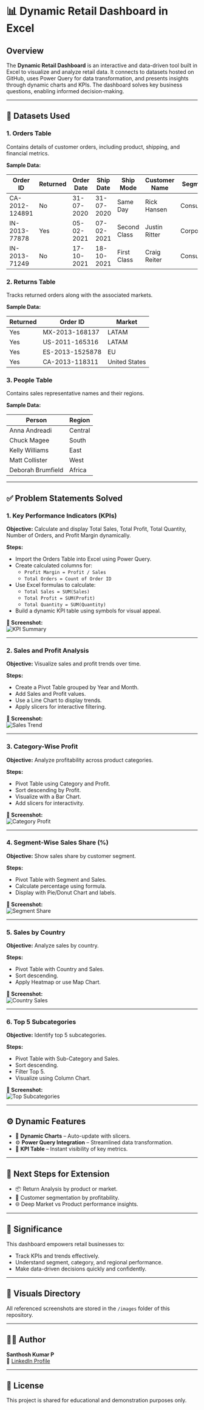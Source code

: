 # 📊 Dynamic Retail Dashboard in Excel

## Overview
The **Dynamic Retail Dashboard** is an interactive and data-driven tool built in Excel to visualize and analyze retail data. It connects to datasets hosted on GitHub, uses Power Query for data transformation, and presents insights through dynamic charts and KPIs. The dashboard solves key business questions, enabling informed decision-making.

---

## 📁 Datasets Used

### 1. Orders Table

Contains details of customer orders, including product, shipping, and financial metrics.

**Sample Data:**

| Order ID       | Returned | Order Date   | Ship Date   | Ship Mode     | Customer Name | Segment   | Country       | Market | Sales   | Profit  | Discount |
|----------------|----------|--------------|-------------|----------------|----------------|-----------|----------------|--------|---------|---------|----------|
| CA-2012-124891 | No       | 31-07-2020   | 31-07-2020  | Same Day      | Rick Hansen    | Consumer  | United States | US     | 2309.65 | 762.18  | 0        |
| IN-2013-77878  | Yes      | 05-02-2021   | 07-02-2021  | Second Class  | Justin Ritter  | Corporate | Australia     | APAC   | 3709.40 | -288.77 | 0.1      |
| IN-2013-71249  | No       | 17-10-2021   | 18-10-2021  | First Class   | Craig Reiter   | Consumer  | Australia     | APAC   | 5175.17 | 919.97  | 0.1      |

### 2. Returns Table

Tracks returned orders along with the associated markets.

**Sample Data:**

| Returned | Order ID       | Market        |
|----------|----------------|---------------|
| Yes      | MX-2013-168137 | LATAM         |
| Yes      | US-2011-165316 | LATAM         |
| Yes      | ES-2013-1525878| EU            |
| Yes      | CA-2013-118311 | United States |

### 3. People Table

Contains sales representative names and their regions.

**Sample Data:**

| Person            | Region  |
|-------------------|---------|
| Anna Andreadi     | Central |
| Chuck Magee       | South   |
| Kelly Williams    | East    |
| Matt Collister    | West    |
| Deborah Brumfield | Africa  |

---

## ✅ Problem Statements Solved

### 1. Key Performance Indicators (KPIs)
**Objective:** Calculate and display Total Sales, Total Profit, Total Quantity, Number of Orders, and Profit Margin dynamically.

**Steps:**
- Import the Orders Table into Excel using Power Query.
- Create calculated columns for:
  - `Profit Margin = Profit / Sales`
  - `Total Orders = Count of Order ID`
- Use Excel formulas to calculate:
  - `Total Sales = SUM(Sales)`
  - `Total Profit = SUM(Profit)`
  - `Total Quantity = SUM(Quantity)`
- Build a dynamic KPI table using symbols for visual appeal.

**📸 Screenshot:**  
![KPI Summary](images/kpi-summary.png)

---

### 2. Sales and Profit Analysis
**Objective:** Visualize sales and profit trends over time.

**Steps:**
- Create a Pivot Table grouped by Year and Month.
- Add Sales and Profit values.
- Use a Line Chart to display trends.
- Apply slicers for interactive filtering.

**📸 Screenshot:**  
![Sales Trend](images/sales-trend.png)

---

### 3. Category-Wise Profit
**Objective:** Analyze profitability across product categories.

**Steps:**
- Pivot Table using Category and Profit.
- Sort descending by Profit.
- Visualize with a Bar Chart.
- Add slicers for interactivity.

**📸 Screenshot:**  
![Category Profit](images/category-profit.png)

---

### 4. Segment-Wise Sales Share (%)
**Objective:** Show sales share by customer segment.

**Steps:**
- Pivot Table with Segment and Sales.
- Calculate percentage using formula.
- Display with Pie/Donut Chart and labels.

**📸 Screenshot:**  
![Segment Share](images/segment-wise-sales.png)

---

### 5. Sales by Country
**Objective:** Analyze sales by country.

**Steps:**
- Pivot Table with Country and Sales.
- Sort descending.
- Apply Heatmap or use Map Chart.

**📸 Screenshot:**  
![Country Sales](images/sales-by-country.png)

---

### 6. Top 5 Subcategories
**Objective:** Identify top 5 subcategories.

**Steps:**
- Pivot Table with Sub-Category and Sales.
- Sort descending.
- Filter Top 5.
- Visualize using Column Chart.

**📸 Screenshot:**  
![Top Subcategories](images/top-subcategories.png)

---

## ⚙️ Dynamic Features

- 🔄 **Dynamic Charts** – Auto-update with slicers.
- ⚙️ **Power Query Integration** – Streamlined data transformation.
- 📌 **KPI Table** – Instant visibility of key metrics.

---

## 🚀 Next Steps for Extension

- 📦 Return Analysis by product or market.
- 👥 Customer segmentation by profitability.
- 🌐 Deep Market vs Product performance insights.

---

## 🎯 Significance

This dashboard empowers retail businesses to:
- Track KPIs and trends effectively.
- Understand segment, category, and regional performance.
- Make data-driven decisions quickly and confidently.

---

## 📂 Visuals Directory

All referenced screenshots are stored in the `/images` folder of this repository.

---

## 👨‍💻 Author

**Santhosh Kumar P**  
🔗 [LinkedIn Profile](https://www.linkedin.com/in/santhosh-kumar-p-77272928b)

---

## 📝 License

This project is shared for educational and demonstration purposes only.
